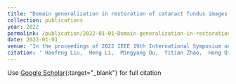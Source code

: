 ```yaml
---
title: "Domain generalization in restoration of cataract fundus images via high-frequency components"
collection: publications
year: 2022
permalink: /publication/2022-01-01-Domain-generalization-in-restoration-of-cataract-fundus-images-via-high-frequency-components
date: 2022-01-01
venue: 'In the proceedings of 2022 IEEE 19th International Symposium on Biomedical Imaging (ISBI)'
citation: ' Haofeng Liu,  Heng Li,  Mingyang Ou,  Yitian Zhao,  Hong Qi,  <b>Yan Hu</b>,  Jiang Liu, &quot;Domain generalization in restoration of cataract fundus images via high-frequency components.&quot; In the proceedings of 2022 IEEE 19th International Symposium on Biomedical Imaging (ISBI), 2022.'
---
```

Use [Google Scholar](https://scholar.google.com/scholar?q=Domain+generalization+in+restoration+of+cataract+fundus+images+via+high+frequency+components){:target="_blank"} for full citation